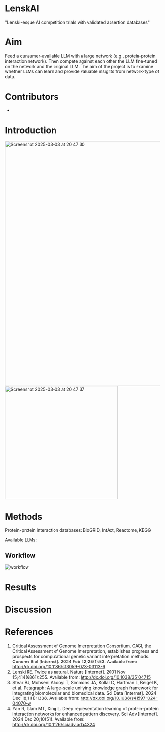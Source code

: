 # LenskAI

"Lenski-esque AI competition trials with validated assertion databases"

# Aim

Feed a cunsumer-available LLM with a large network (e.g., protein-protein interaction network). Then compete against each other the LLM fine-tuned on the network and the original LLM. The aim of the project is to examine whether LLMs can learn and provide valuable insights from network-type of data.

# Contributors

- 

# Introduction

<img width="795" alt="Screenshot 2025-03-03 at 20 47 30" src="https://github.com/user-attachments/assets/19681a5d-355d-4b5f-8d18-508330dc073a" />

<img width="367" alt="Screenshot 2025-03-03 at 20 47 37" src="https://github.com/user-attachments/assets/39e8d1d0-e607-4281-a560-f0ee473e3ab6" />

# Methods

Protein-protein interaction databases: BioGRID, IntAct, Reactome, KEGG

Available LLMs:

## Workflow

![workflow](https://github.com/user-attachments/assets/ddbc45f7-a5b1-4fca-853c-4289ff981a69)

# Results

# Discussion

# References

1. Critical Assessment of Genome Interpretation Consortium. CAGI, the Critical Assessment of Genome Interpretation, establishes progress and prospects for computational genetic variant interpretation methods. Genome Biol [Internet]. 2024 Feb 22;25(1):53. Available from: http://dx.doi.org/10.1186/s13059-023-03113-6
2. Lenski RE. Twice as natural. Nature [Internet]. 2001 Nov 15;414(6861):255. Available from: http://dx.doi.org/10.1038/35104715
3. Stear BJ, Mohseni Ahooyi T, Simmons JA, Kollar C, Hartman L, Beigel K, et al. Petagraph: A large-scale unifying knowledge graph framework for integrating biomolecular and biomedical data. Sci Data [Internet]. 2024 Dec 18;11(1):1338. Available from: http://dx.doi.org/10.1038/s41597-024-04070-w
4. Yan R, Islam MT, Xing L. Deep representation learning of protein-protein interaction networks for enhanced pattern discovery. Sci Adv [Internet]. 2024 Dec 20;10(51). Available from: http://dx.doi.org/10.1126/sciadv.adq4324
